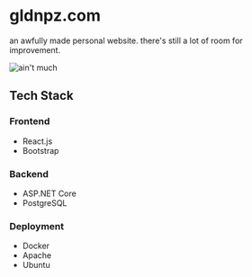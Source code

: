 # gldnpz.com
an awfully made personal website. there's still a lot of room for improvement.

![ain't much](https://i.kym-cdn.com/entries/icons/original/000/028/021/work.jpg)

## Tech Stack
### Frontend
  - React.js
  - Bootstrap
### Backend
  - ASP.NET Core
  - PostgreSQL
### Deployment
  - Docker
  - Apache
  - Ubuntu
